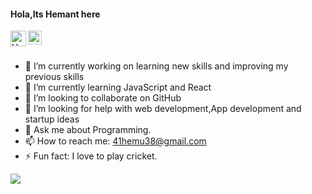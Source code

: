 #### Hola,Its Hemant here
         
<a href="https://instagram.com/hemant_bajaj_/">
  <img align="left" alt="Hemant's Instagram" width="25px" src="https://www.flaticon.com/svg/static/icons/svg/174/174855.svg" />
</a>
<a href="https://www.linkedin.com/in/hemant-bajaj-011002202/">
  <img align="left" alt="Hemant's Linkdein" width="22px" src="https://www.flaticon.com/svg/static/icons/svg/174/174857.svg" />
</a>

<br/>
<br/>


- 🔭 I’m currently working on learning new skills and  improving my previous skills
- 🌱 I’m currently learning JavaScript and React
- 👯 I’m looking to collaborate on GitHub
- 🤔 I’m looking for help with web development,App development and startup ideas
- 💬 Ask me about Programming.
- 📫 How to reach me: <a style="color:#02ccff" href="mailto:41hemu38@gmail.com">41hemu38@gmail.com</a>
- ⚡ Fun fact: I love to play cricket.
<img src="https://github-readme-stats.vercel.app/api?username=ORKO06&show_icons=true&count_private=true&theme=radical ">




